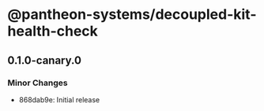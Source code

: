 # @pantheon-systems/decoupled-kit-health-check

## 0.1.0-canary.0

### Minor Changes

- 868dab9e: Initial release
